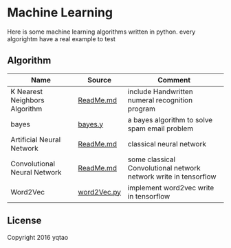 # Machine Learning 
Here is some machine learning algorithms written in python.
every algorightm have a real example to test


## Algorithm

| Name | Source |Comment |
| ---- | -------|------- |
|K Nearest Neighbors Algorithm |[ReadMe.md](./kNN/ReadMe.md) | include Handwritten numeral recognition program |
|bayes|[bayes.y](./bayes/bayes.py)|a bayes algorithm to solve spam email problem|
|Artificial Neural Network|[ReadMe.md](./ANN/ReadMe.md)|classical neural network|
|Convolutional Neural Network|[ReadMe.md](./CNN/ReadMe.md)|some classical Convolutional network network write in tensorflow |
|Word2Vec|[word2Vec.py](./word2Vec/word2Vec.py)|implement word2vec write in tensorflow |
## License

Copyright 2016 yqtao
